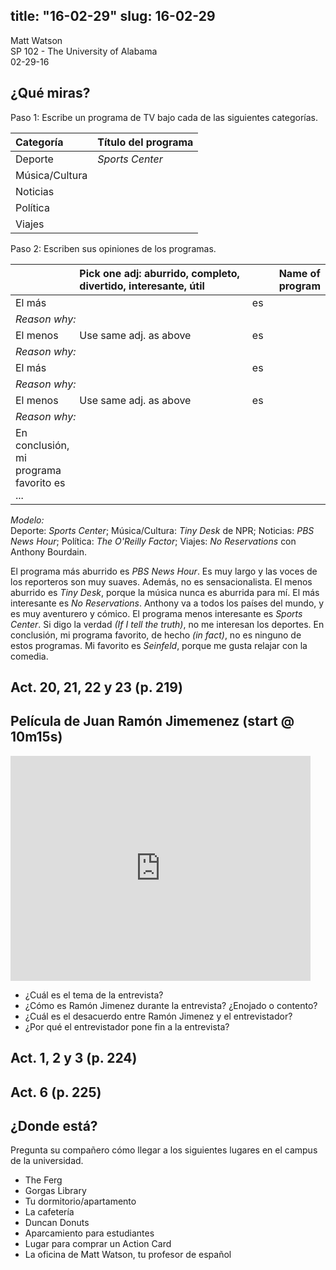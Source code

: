 title: "16-02-29"
slug: 16-02-29
---
Matt Watson  
SP 102 - The University of Alabama  
02-29-16 

## ¿Qué miras?

Paso 1: Escribe un programa de TV bajo cada de las siguientes categorías.

<table>
<thead>
<tr class="header">
<th align="left">Categoría</th>
<th align="left">Título del programa</th>
</tr>
</thead>
<tbody>
<tr class="odd">
<td align="left">Deporte</td>
<td align="left"><em>Sports Center</em></td>
</tr>
<tr class="even">
<td align="left">Música/Cultura</td>
<td align="left"></td>
</tr>
<tr class="odd">
<td align="left">Noticias</td>
<td align="left"></td>
</tr>
<tr class="even">
<td align="left">Política</td>
<td align="left"></td>
</tr>
<tr class="odd">
<td align="left">Viajes</td>
<td align="left"></td>
</tr>
</tbody>
</table>

Paso 2: Escriben sus opiniones de los programas.

<table style="width:100%;">
<colgroup>
<col width="9%" />
<col width="64%" />
<col width="9%" />
<col width="16%" />
</colgroup>
<thead>
<tr class="header">
<th align="left"></th>
<th align="left">Pick one adj: aburrido, completo, divertido, interesante, útil</th>
<th align="left"></th>
<th align="left">Name of program</th>
</tr>
</thead>
<tbody>
<tr class="odd">
<td align="left">El más</td>
<td align="left"></td>
<td align="left">es</td>
<td align="left"></td>
</tr>
<tr class="even">
<td align="left" colspan="4"><em>Reason why:</em></td>
</tr>
<tr class="odd">
<td align="left">El menos</td>
<td align="left">Use same adj. as above</td>
<td align="left">es</td>
<td align="left"></td>
</tr>
<tr class="even">
<td align="left" colspan="4"><em>Reason why:</em></td>
</tr>
<tr class="odd">
<td align="left">El más</td>
<td align="left"></td>
<td align="left">es</td>
<td align="left"></td>
</tr>
<tr class="even">
<td align="left" colspan="4"><em>Reason why:</em></td>
</tr>
<tr class="odd">
<td align="left">El menos</td>
<td align="left">Use same adj. as above</td>
<td align="left">es</td>
<td align="left"></td>
</tr>
<tr class="even">
<td align="left" colspan="4"><em>Reason why:</em></td>
</tr>
<tr class="odd">
<td align="left">En conclusión, mi programa favorito es ...</td>
<td align="left"></td>
<td align="left"></td>
<td align="left"></td>
</tr>
</tbody>
</table>

*Modelo:*  
Deporte: *Sports Center*; Música/Cultura: *Tiny Desk* de NPR; Noticias: *PBS News Hour*; Política: *The O'Reilly Factor*; Viajes: *No Reservations* con Anthony Bourdain.

El programa más aburrido es *PBS News Hour*. Es muy largo y las voces de los reporteros son muy suaves. Además, no es sensacionalista. El menos aburrido es *Tiny Desk*, porque la música nunca es aburrida para mí. El más interesante es *No Reservations*. Anthony va a todos los países del mundo, y es muy aventurero y cómico. El programa menos interesante es *Sports Center*. Si digo la verdad *(If I tell the truth)*, no me interesan los deportes. En conclusión, mi programa favorito, de hecho *(in fact)*, no es ninguno de estos programas. Mi favorito es *Seinfeld*, porque me gusta relajar con la comedia.

## Act. 20, 21, 22 y 23 (p. 219)

## Película de Juan Ramón Jimemenez (start @ 10m15s)

<iframe width="480" height="360" src="https://www.youtube.com/embed/s7HE5BvzNI0?t=10m15s" frameborder="0" allowfullscreen></iframe>

- ¿Cuál es el tema de la entrevista?
- ¿Cómo es Ramón Jimenez durante la entrevista? ¿Enojado o contento?
- ¿Cuál es el desacuerdo entre Ramón Jimenez y el entrevistador?
- ¿Por qué el entrevistador pone fin a la entrevista?

## Act. 1, 2 y 3 (p. 224)

## Act. 6 (p. 225)

## ¿Donde está?

Pregunta su compañero cómo llegar a los siguientes lugares en el campus de la universidad.

- The Ferg
- Gorgas Library
- Tu dormitorio/apartamento
- La cafetería
- Duncan Donuts
- Aparcamiento para estudiantes
- Lugar para comprar un Action Card
- La oficina de Matt Watson, tu profesor de español